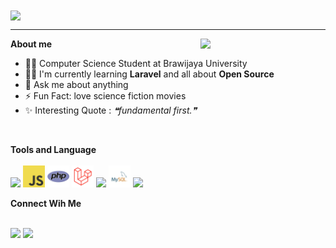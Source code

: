 <img align="center" src="https://raw.githubusercontent.com/edwinsamodra/edwinsamodra/master/assets/Header.png" width="1000px">
<hr />
<img align="right" src="https://media.giphy.com/media/bcKmIWkUMCjVm/giphy.gif" width="200px">

**About me**
- 👨‍🎓 Computer Science Student at Brawijaya University
- 🏄‍♂️ I'm currently learning **Laravel** and all about **Open Source**
- 💬 Ask me about anything
- ⚡ Fun Fact: love science fiction movies
- ✨ Interesting Quote : _❝fundamental first.❞_

<br />

**Tools and Language**
<br />
<br />
  <img height="35px" src="https://banner2.cleanpng.com/20181122/krs/kisspng-java-programming-language-selenium-computer-softwa-july-2-16-halab-4-dev-5bf78387a7bb41.028192901542947719687.jpg" />
  <img height="35px" src="https://raw.githubusercontent.com/github/explore/80688e429a7d4ef2fca1e82350fe8e3517d3494d/topics/javascript/javascript.png" />
  <img height="35px" src="https://raw.githubusercontent.com/github/explore/ccc16358ac4530c6a69b1b80c7223cd2744dea83/topics/php/php.png" />
  <img height="35px" src="https://raw.githubusercontent.com/github/explore/56a826d05cf762b2b50ecbe7d492a839b04f3fbf/topics/laravel/laravel.png" />
  <img height="35px" src="https://codeigniter.com/userguide3/_static/ci-icon.ico" />
  <img height="35px" src="https://raw.githubusercontent.com/github/explore/80688e429a7d4ef2fca1e82350fe8e3517d3494d/topics/mysql/mysql.png" />
  <img height="35px" src="https://code.visualstudio.com/favicon.ico" />
<br />

**Connect Wih Me**
<br />
<br />

  [<img height="35px" src="https://image.flaticon.com/icons/png/512/2111/2111644.png" />](https://t.me/edwinsamodra)
  [<img height="35px" src="https://image.flaticon.com/icons/png/512/174/174857.png" />](https://linkedin.com/in/edwinsamodra)
